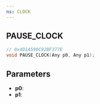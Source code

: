 ```yaml
---
ns: CLOCK
---
```

## PAUSE_CLOCK

```c
// 0x4D1A590C92BF377E
void PAUSE_CLOCK(Any p0, Any p1);
```

## Parameters
* **p0**:
* **p1**:
